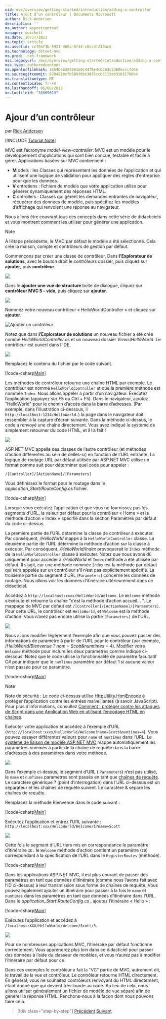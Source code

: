 ```yaml
---
uid: mvc/overview/getting-started/introduction/adding-a-controller
title: Ajout d’un contrôleur | Documents Microsoft
author: Rick-Anderson
description: ''
ms.author: aspnetcontent
manager: wpickett
ms.date: 10/17/2013
ms.topic: article
ms.assetid: cc764f3b-6921-486a-8f44-c6ccd1249acd
ms.technology: dotnet-mvc
ms.prod: .net-framework
msc.legacyurl: /mvc/overview/getting-started/introduction/adding-a-controller
msc.type: authoredcontent
ms.openlocfilehash: 3864bab284661b0c44f9e4cb363c2d60eccc7c66
ms.sourcegitcommit: 6784510cfb589308c3875ccb5113eb31031766b4
ms.translationtype: MT
ms.contentlocale: fr-FR
ms.lasthandoff: 06/08/2018
ms.locfileid: "30869619"
---
```

<a name="adding-a-controller"></a>Ajour d’un contrôleur
====================
par [Rick Anderson](https://github.com/Rick-Anderson)

[!INCLUDE [Tutorial Note](sample/code-location.md)]

MVC est l’acronyme *model-view-controller*. MVC est un modèle pour le développement d’applications qui sont bien conçue, testable et facile à gérer. Applications basées sur MVC contiennent :

- **M** odels : les Classes qui représentent les données de l’application et qui utilisent une logique de validation pour appliquer des règles d’entreprise pour que les données.
- **V** entretiens : fichiers de modèle que votre application utilise pour générer dynamiquement des réponses HTML.
- **C** ontrollers : Classes qui gèrent les demandes entrantes de navigateur, récupérer des données de modèle, puis spécifiez les modèles d’affichage qui renvoient une réponse au navigateur.

Nous allons être couvrant tous ces concepts dans cette série de didacticiels et vous montrent comment les utiliser pour générer une application.

> [!NOTE]
> À l’étape précédente, le MVC par défaut le modèle a été sélectionné. Cela crée la maison, compte et contrôleurs de gestion par défaut.

Commençons par créer une classe de contrôleur. Dans **l’Explorateur de solutions**, avec le bouton droit le *contrôleurs* dossier, puis cliquez sur **ajouter**, puis **contrôleur**.


![](adding-a-controller/_static/image1.png)

Dans le **ajouter une vue de structure** boîte de dialogue, cliquez sur **contrôleur MVC 5 - vide**, puis cliquez sur **ajouter**.

![](adding-a-controller/_static/image2.png)  
 

Nommez votre nouveau contrôleur « HelloWorldController » et cliquez sur **ajouter**.

![Ajouter un contrôleur](adding-a-controller/_static/image3.png)

Notez que dans **l’Explorateur de solutions** un nouveau fichier a été créé nommé *HelloWorldController.cs* et un nouveau dossier *Views\HelloWorld*. Le contrôleur est ouvert dans l’IDE.

![](adding-a-controller/_static/image4.png)

Remplacez le contenu du fichier par le code suivant.

[!code-csharp[Main](adding-a-controller/samples/sample1.cs)]

Les méthodes de contrôleur retourne une chaîne HTML par exemple. Le contrôleur est nommé `HelloWorldController` et que la première méthode est nommée `Index`. Nous allons appeler à partir d’un navigateur. Exécutez l’application (appuyez sur F5 ou Ctrl + F5). Dans le navigateur, ajoutez &quot;HelloWorld&quot; pour le chemin d’accès dans la barre d’adresses. (Par exemple, dans l’illustration ci-dessous, il `http://localhost:1234/HelloWorld.`) la page dans le navigateur doit ressembler à la capture d’écran suivante. Dans la méthode ci-dessus, le code a renvoyé une chaîne directement. Vous avez indiqué le système de simplement retourner du code HTML, et il l’a fait !

![](adding-a-controller/_static/image5.png)

ASP.NET MVC appelle des classes de l’autre contrôleur (et méthodes d’action différentes au sein de celles-ci) en fonction de l’URL entrante. La logique de routage URL par défaut utilisée par ASP.NET MVC utilise un format comme suit pour déterminer quel code pour appeler :

`/[Controller]/[ActionName]/[Parameters]`

Vous définissez le format pour le routage dans le *application\_Start/RouteConfig.cs* fichier.

[!code-csharp[Main](adding-a-controller/samples/sample2.cs?highlight=7-8)]

Lorsque vous exécutez l’application et que vous ne fournissez pas les segments d’URL, la valeur par défaut pour le contrôleur « Home » et la méthode d’action « Index » spécifié dans la section Paramètres par défaut du code ci-dessus.

La première partie de l’URL détermine la classe de contrôleur à exécuter. Par conséquent, */HelloWorld* mappe à la `HelloWorldController` classe. La deuxième partie de l’URL détermine la méthode d’action sur la classe à exécuter. Par conséquent, */HelloWorld/Index* provoquerait le `Index` méthode de la `HelloWorldController` classe à exécuter. Notez que nous avons dû uniquement pour accéder à */HelloWorld* et `Index` méthode a été utilisée par défaut. Il s’agit, car une méthode nommée `Index` est la méthode par défaut qui sera appelée sur un contrôleur s’il n’est pas explicitement spécifié. La troisième partie du segment d’URL (`Parameters`) concerne les données de routage. Nous allons voir les données d’itinéraire ultérieurement dans ce didacticiel.

Accédez à `http://localhost:xxxx/HelloWorld/Welcome`. Le `Welcome` méthode s’exécute et retourne la chaîne &quot;c’est la méthode d’action accueil... &quot;. Le mappage de MVC par défaut est `/[Controller]/[ActionName]/[Parameters]`. Pour cette URL, le contrôleur est `HelloWorld`, et `Welcome` est la méthode d’action. Vous n’avez pas encore utilisé la partie `[Parameters]` de l’URL.

![](adding-a-controller/_static/image6.png)

Nous allons modifier légèrement l’exemple afin que vous pouvez passer des informations de paramètre à partir de l’URL pour le contrôleur (par exemple, */HelloWorld/Bienvenue ? nom = Scott&amp;numtimes = 4*). Modifier votre `Welcome` méthode pour inclure les deux paramètres comme indiqué ci-dessous. Notez que le code utilise la fonctionnalité de paramètre facultatif C# pour indiquer que le `numTimes` paramètre par défaut 1 si aucune valeur n’est passée pour ce paramètre.

[!code-csharp[Main](adding-a-controller/samples/sample3.cs)]

> [!NOTE]
> Note de sécurité : Le code ci-dessus utilise [HttpUtility.HtmlEncode](https://msdn.microsoft.com/library/ee360286(v=vs.110).aspx) à protéger l’application contre les entrées malveillantes (à savoir JavaScript). Pour plus d’informations, consultez [Comment : protéger contre les attaques de Script dans une Application Web en utilisant l’encodage HTML en chaînes](https://msdn.microsoft.com/library/a2a4yykt(v=vs.100).aspx).


 Exécuter votre application et accédez à l’exemple d’URL (`http://localhost:xxxx/HelloWorld/Welcome?name=Scott&numtimes=4`). Vous pouvez essayer différentes valeurs pour `name` et `numtimes` dans l’URL. Le [système de liaison de modèle ASP.NET MVC](http://odetocode.com/Blogs/scott/archive/2009/04/27/6-tips-for-asp-net-mvc-model-binding.aspx) mappe automatiquement les paramètres nommés à partir de la chaîne de requête dans la barre d’adresses à des paramètres dans votre méthode.

![](adding-a-controller/_static/image7.png)

Dans l’exemple ci-dessus, le segment d’URL ( `Parameters`) n’est pas utilisé, le `name` et `numTimes` paramètres sont passés en tant que [chaînes de requête](http://en.wikipedia.org/wiki/Query_string). Le caractère générique ? (point d’interrogation) dans l’URL ci-dessus est un séparateur et les chaînes de requête suivent. Le caractère &amp; sépare les chaînes de requête.

Remplacez la méthode Bienvenue dans le code suivant :

[!code-csharp[Main](adding-a-controller/samples/sample4.cs)]

Exécutez l’application et entrez l’URL suivante : `http://localhost:xxx/HelloWorld/Welcome/1?name=Scott`

![](adding-a-controller/_static/image8.png)

Cette fois le segment d’URL tiers mis en correspondance le paramètre d’itinéraire `ID.` le `Welcome` méthode d’action contient un paramètre (`ID`) correspondant à la spécification de l’URL dans le `RegisterRoutes` (méthode).

[!code-csharp[Main](adding-a-controller/samples/sample5.cs?highlight=7)]

Dans les applications ASP.NET MVC, il est plus courant de passer des paramètres en tant que données d’itinéraire (comme nous l’avons fait avec l’ID ci-dessus) à leur transmission sous forme de chaînes de requête. Vous pouvez également ajouter un itinéraire pour passer à la fois le `name` et `numtimes` dans les paramètres en tant que données d’itinéraire dans l’URL. Dans le *application\_Start\RouteConfig.cs* , ajoutez l’itinéraire « Hello » :

[!code-csharp[Main](adding-a-controller/samples/sample6.cs?highlight=13-16)]

Exécutez l’application et accédez à `/localhost:XXX/HelloWorld/Welcome/Scott/3`.

![](adding-a-controller/_static/image9.png)

Pour de nombreuses applications MVC, l’itinéraire par défaut fonctionne correctement. Vous apprendrez plus loin dans ce didacticiel pour passer des données à l’aide du classeur de modèles, et vous n’aurez pas à modifier l’itinéraire par défaut pour ce.

Dans ces exemples le contrôleur a fait la &quot;VC&quot; partie de MVC, autrement dit, le travail de la vue et contrôleur. Le contrôleur retourne HTML directement. En général, vous ne souhaitez contrôleurs renvoyant du HTML directement, étant donné que qui devient très lourde au code. Au lieu de cela, nous allons utiliser généralement un fichier de modèle de vue séparé afin de générer la réponse HTML. Penchons-nous à la façon dont nous pouvons faire cela.

> [!div class="step-by-step"]
> [Précédent](getting-started.md)
> [Suivant](adding-a-view.md)
